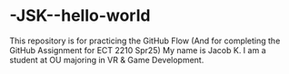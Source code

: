 # -JSK--hello-world
This repository is for practicing the GitHub Flow (And for completing the GitHub Assignment for ECT 2210 Spr25)
My name is Jacob K. I am a student at OU majoring in VR & Game Development.
